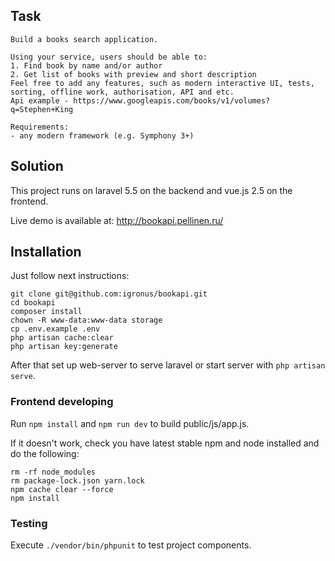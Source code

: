 ## Task

```
Build a books search application. 

Using your service, users should be able to:
1. Find book by name and/or author
2. Get list of books with preview and short description 
Feel free to add any features, such as modern interactive UI, tests, sorting, offline work, authorisation, API and etc. 
Api example - https://www.googleapis.com/books/v1/volumes?q=Stephen+King

Requirements:
- any modern framework (e.g. Symphony 3+)
```

## Solution

This project runs on laravel 5.5 on the backend and vue.js 2.5 on the frontend.

Live demo is available at: http://bookapi.pellinen.ru/

## Installation

Just follow next instructions:

```
git clone git@github.com:igronus/bookapi.git
cd bookapi
composer install
chown -R www-data:www-data storage
cp .env.example .env
php artisan cache:clear
php artisan key:generate
```

After that set up web-server to serve laravel or start server with `php artisan serve`.

### Frontend developing

Run `npm install` and `npm run dev` to build public/js/app.js.

If it doesn't work, check you have latest stable npm and node installed and do the following:

```
rm -rf node_modules
rm package-lock.json yarn.lock
npm cache clear --force
npm install
```
### Testing

Execute `./vendor/bin/phpunit` to test project components.
